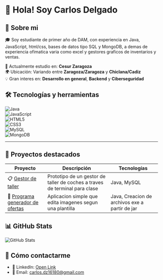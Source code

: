 # 👋 Hola! Soy Carlos Delgado

## 📝 Sobre mi

🎓 Soy estudiante de primer año de DAM, con experiencia en Java, JavaScript, html/css, bases de datos tipo SQL y MongoDB, a demas de experiencia ofimatica varia como excel y gestores graficos de inventarios y ventas.

💼 Actualmente estudio en: **Cesur Zaragoza**  
🌍 Ubicación: Variando entre **Zaragoza/Zaragoza** y **Chiclana/Cadiz**  
💡 Gran interes en: **Desarrollo en general**, **Backend** y **Ciberseguridad**

## 🛠️ Tecnologías y herramientas

![Java](https://img.shields.io/badge/-Java-black?style=flat-square&logo=openjdk)  
![JavaScript](https://img.shields.io/badge/-JavaScript-black?style=flat-square&logo=javascript)  
![HTML5](https://img.shields.io/badge/-HTML5-black?style=flat-square&logo=html5)  
![CSS3](https://img.shields.io/badge/-CSS3-black?style=flat-square&logo=css3)  
![MySQL](https://img.shields.io/badge/-MySQL-black?style=flat-square&logo=mysql)  
![MongoDB](https://img.shields.io/badge/-MongoDB-black?style=flat-square&logo=mongodb)

---

## 📌 Proyectos destacados

| Proyecto | Descripción | Tecnologías |
|---------|-------------|-------------|
| 📋 [Gestor de taller](https://github.com/CarlosDZ/Programa_Gestion_Taller) | Prototipo de un gestor de taller de coches a traves de terminal para clase | Java, MySQL |
| 🎨 [Programa generador de ofertas](https://github.com/CarlosDZ/Generador_de_ofertas_Belizon) | Aplicacion simple que edita imagenes segun una plantilla | Java, Creacion de archivos exe a partir de jar |



## 📊 GitHub Stats

![GitHub Stats](https://github-readme-stats.vercel.app/api?username=CarlosDZ&show_icons=true&theme=tokyonight)

## 💬 Cómo contactarme

- 💼 LinkedIn: [Open Link](https://www.linkedin.com/in/carlos-delgado-zambrana-211532353/)
- 📧 Email: carlos.dz16180@gmail.com
